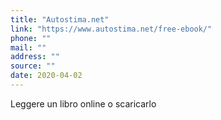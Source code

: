 ```yaml
---
title: "Autostima.net"
link: "https://www.autostima.net/free-ebook/"
phone: ""
mail: ""
address: ""
source: ""
date: 2020-04-02
---
```


Leggere un libro online o scaricarlo
